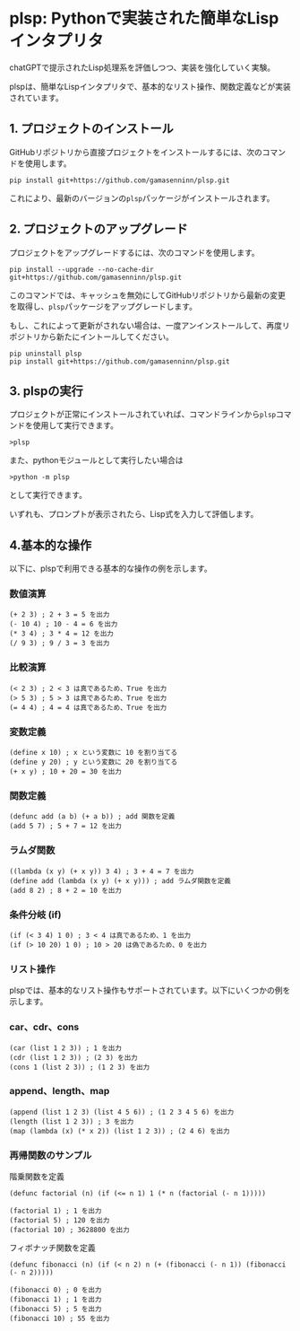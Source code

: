# plsp: Pythonで実装された簡単なLispインタプリタ

chatGPTで提示されたLisp処理系を評価しつつ、実装を強化していく実験。

plspは、簡単なLispインタプリタで、基本的なリスト操作、関数定義などが実装されています。

## 1. プロジェクトのインストール

GitHubリポジトリから直接プロジェクトをインストールするには、次のコマンドを使用します。

```arduino
pip install git+https://github.com/gamasenninn/plsp.git
```



これにより、最新のバージョンの`plsp`パッケージがインストールされます。
## 2. プロジェクトのアップグレード

プロジェクトをアップグレードするには、次のコマンドを使用します。

```
pip install --upgrade --no-cache-dir git+https://github.com/gamasenninn/plsp.git
```
このコマンドでは、キャッシュを無効にしてGitHubリポジトリから最新の変更を取得し、`plsp`パッケージをアップグレードします。

もし、これによって更新がされない場合は、一度アンインストールして、再度リポジトリから新たにイントールしてください。

```
pip uninstall plsp
pip install git+https://github.com/gamasenninn/plsp.git
```

## 3. plspの実行

プロジェクトが正常にインストールされていれば、コマンドラインから`plsp`コマンドを使用して実行できます。

```
>plsp
```

また、pythonモジュールとして実行したい場合は
```
>python -m plsp
```
として実行できます。


いずれも、プロンプトが表示されたら、Lisp式を入力して評価します。

## 4.基本的な操作

以下に、plspで利用できる基本的な操作の例を示します。

### 数値演算
```
(+ 2 3) ; 2 + 3 = 5 を出力
(- 10 4) ; 10 - 4 = 6 を出力
(* 3 4) ; 3 * 4 = 12 を出力
(/ 9 3) ; 9 / 3 = 3 を出力
```

### 比較演算
```
(< 2 3) ; 2 < 3 は真であるため、True を出力
(> 5 3) ; 5 > 3 は真であるため、True を出力
(= 4 4) ; 4 = 4 は真であるため、True を出力
```

### 変数定義
```
(define x 10) ; x という変数に 10 を割り当てる
(define y 20) ; y という変数に 20 を割り当てる
(+ x y) ; 10 + 20 = 30 を出力
```

### 関数定義
```
(defunc add (a b) (+ a b)) ; add 関数を定義
(add 5 7) ; 5 + 7 = 12 を出力
```
### ラムダ関数
```
((lambda (x y) (+ x y)) 3 4) ; 3 + 4 = 7 を出力
(define add (lambda (x y) (+ x y))) ; add ラムダ関数を定義
(add 8 2) ; 8 + 2 = 10 を出力
```

### 条件分岐 (if)
```
(if (< 3 4) 1 0) ; 3 < 4 は真であるため、1 を出力
(if (> 10 20) 1 0) ; 10 > 20 は偽であるため、0 を出力
```

### リスト操作

plspでは、基本的なリスト操作もサポートされています。以下にいくつかの例を示します。

### car、cdr、cons
```
(car (list 1 2 3)) ; 1 を出力
(cdr (list 1 2 3)) ; (2 3) を出力
(cons 1 (list 2 3)) ; (1 2 3) を出力
```

### append、length、map
```
(append (list 1 2 3) (list 4 5 6)) ; (1 2 3 4 5 6) を出力
(length (list 1 2 3)) ; 3 を出力
(map (lambda (x) (* x 2)) (list 1 2 3)) ; (2 4 6) を出力
```

### 再帰関数のサンプル
階乗関数を定義
```
(defunc factorial (n) (if (<= n 1) 1 (* n (factorial (- n 1)))))

```
```
(factorial 1) ; 1 を出力
(factorial 5) ; 120 を出力
(factorial 10) ; 3628800 を出力
```
  
フィボナッチ関数を定義
```
(defunc fibonacci (n) (if (< n 2) n (+ (fibonacci (- n 1)) (fibonacci (- n 2)))))
```
```
(fibonacci 0) ; 0 を出力
(fibonacci 1) ; 1 を出力
(fibonacci 5) ; 5 を出力
(fibonacci 10) ; 55 を出力
```
